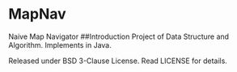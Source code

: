 # MapNav
Naive Map Navigator
##Introduction
Project of Data Structure and Algorithm. Implements in Java.

Released under BSD 3-Clause License. Read LICENSE for details.